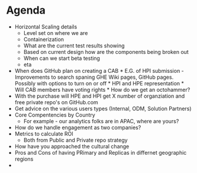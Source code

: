 # Agenda

* Horizontal Scaling details
    * Level set on where we are
    * Containerization
    * What are the current test results showing
    * Based on current design how are the components being broken out
    * When can we start beta testing
    * eta
* When does GitHub plan on creating a CAB
      * E.G. of HPI submission - Improvements to search spaning GHE Wiki pages, GitHub pages.  Possibly with options to turn on or off
      * HPI and HPE representation
      * Will CAB members have voting rights 
      * How do we get an octohammer?
* With the purchase will HPE and HPI get X number of organziation and free private repo's on GitHub.com
* Get advice on the various users types (Internal, ODM, Solution Partners)
* Core Compentencies by Country 
   * For example - our analytics folks are in APAC, where are yours?
* How do we handle engagement as two companies? 
* Metrics to calculate ROI
   * Both from Public and Private repo strategy
* How have you approached the cultural change
* Pros and Cons of having PRimary and Replicas in differnet geographic regions
* 
